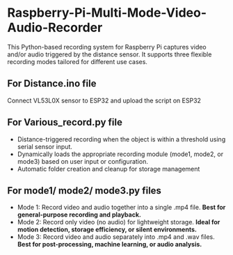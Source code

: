 # Raspberry-Pi-Multi-Mode-Video-Audio-Recorder
This Python-based recording system for Raspberry Pi captures video and/or audio triggered by the distance sensor. It supports three flexible recording modes tailored for different use cases.

## For Distance.ino file
Connect VL53L0X sensor to ESP32 and upload the script on ESP32 

## For Various_record.py file
- Distance-triggered recording when the object is within a threshold using serial sensor input.
- Dynamically loads the appropriate recording module (mode1, mode2, or mode3) based on user input or configuration.
- Automatic folder creation and cleanup for storage management

## For mode1/ mode2/ mode3.py files
- Mode 1: Record video and audio together into a single .mp4 file. **Best for general-purpose recording and playback.**
- Mode 2: Record only video (no audio) for lightweight storage. **Ideal for motion detection, storage efficiency, or silent environments.**
- Mode 3: Record video and audio separately into .mp4 and .wav files. **Best for post-processing, machine learning, or audio analysis.**

